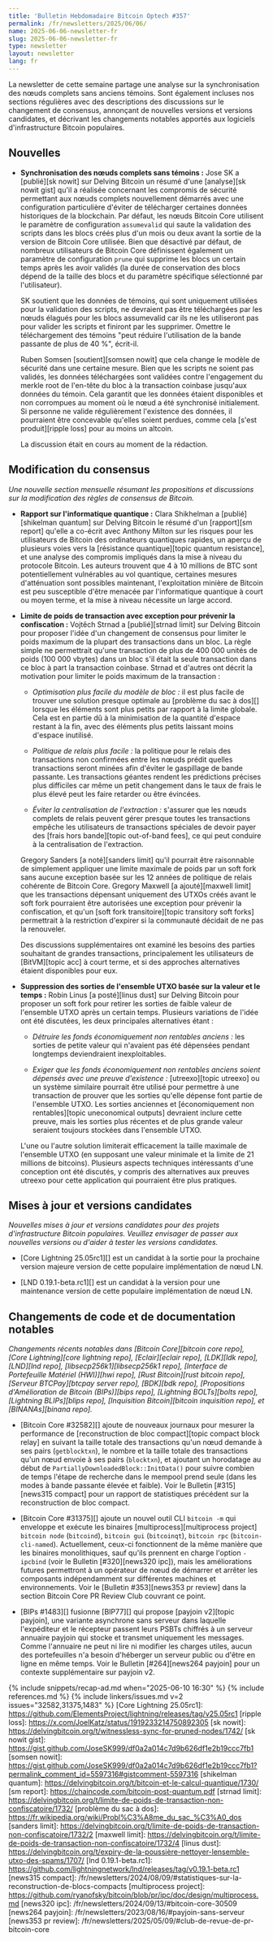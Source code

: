 ```yaml
---
title: 'Bulletin Hebdomadaire Bitcoin Optech #357'
permalink: /fr/newsletters/2025/06/06/
name: 2025-06-06-newsletter-fr
slug: 2025-06-06-newsletter-fr
type: newsletter
layout: newsletter
lang: fr
---
```

La newsletter de cette semaine partage une analyse sur la synchronisation des nœuds complets sans
anciens témoins. Sont également incluses nos sections régulières avec des descriptions des
discussions sur le changement de consensus, annonçant de nouvelles versions et versions candidates,
et décrivant les changements notables apportés aux logiciels d'infrastructure Bitcoin populaires.

## Nouvelles

- **Synchronisation des nœuds complets sans témoins :** Jose SK a [publié][sk nowit] sur Delving
  Bitcoin un résumé d'une [analyse][sk nowit gist] qu'il a réalisée concernant les compromis de
  sécurité permettant aux nœuds complets nouvellement démarrés avec une configuration particulière
  d'éviter de télécharger certaines données historiques de la blockchain. Par défaut, les nœuds
  Bitcoin Core utilisent le paramètre de configuration `assumevalid` qui saute la validation des
  scripts dans les blocs créés plus d'un mois ou deux avant la sortie de la version de Bitcoin Core
  utilisée. Bien que désactivé par défaut, de nombreux utilisateurs de Bitcoin Core définissent
  également un paramètre de configuration `prune` qui supprime les blocs un certain temps après les
  avoir validés (la durée de conservation des blocs dépend de la taille des blocs et du paramètre
  spécifique sélectionné par l'utilisateur).

  SK soutient que les données de témoins, qui sont uniquement utilisées pour la validation des
  scripts, ne devraient pas être téléchargées par les nœuds élagués pour les blocs assumevalid car ils
  ne les utiliseront pas pour valider les scripts et finiront par les supprimer. Omettre le
  téléchargement des témoins "peut réduire l'utilisation de la bande passante de plus de 40 %",
  écrit-il.

  Ruben Somsen [soutient][somsen nowit] que cela change le modèle de sécurité dans une certaine
  mesure. Bien que les scripts ne soient pas validés, les données téléchargées sont validées contre
  l'engagement du merkle root de l'en-tête du bloc à la transaction coinbase jusqu'aux données du
  témoin. Cela garantit que les données étaient disponibles et non corrompues au moment où le nœud a
  été synchronisé initialement. Si personne ne valide régulièrement l'existence des données, il
  pourraient être concevable qu'elles soient perdues, comme cela [s'est produit][ripple loss]
  pour au moins un altcoin.

  La discussion était en cours au moment de la rédaction.

## Modification du consensus

_Une nouvelle section mensuelle résumant les propositions et discussions sur la modification des
règles de consensus de Bitcoin._

- **Rapport sur l'informatique quantique :** Clara Shikhelman a [publié][shikelman quantum] sur
  Delving Bitcoin le résumé d'un [rapport][sm report] qu'elle a co-écrit avec Anthony Milton sur les
  risques pour les utilisateurs de Bitcoin des ordinateurs quantiques rapides, un aperçu de plusieurs
  voies vers la [résistance quantique][topic quantum resistance], et une analyse des compromis
  impliqués dans la mise à niveau du protocole Bitcoin. Les auteurs trouvent que 4 à 10 millions de
  BTC sont potentiellement vulnérables au vol quantique, certaines mesures d'atténuation sont
  possibles maintenant, l'exploitation minière de Bitcoin est peu susceptible d'être menacée par
  l'informatique quantique à court ou moyen terme, et la mise à niveau nécessite un large accord.

- **Limite de poids de transaction avec exception pour prévenir la confiscation :** Vojtěch Strnad a
  [publié][strnad limit] sur Delving Bitcoin pour proposer l'idée d'un changement de consensus pour
  limiter le poids maximum de la plupart des transactions dans un bloc. La règle simple ne permettrait
  qu'une transaction de plus de 400 000 unités de poids (100 000 vbytes) dans un bloc s'il était la seule transaction dans
  ce bloc à part la transaction coinbase. Strnad et d'autres ont décrit la motivation pour limiter le
  poids maximum de la transaction :

  - _Optimisation plus facile du modèle de bloc :_ il est plus facile de trouver une solution presque
    optimale au [problème du sac à dos][] lorsque les éléments sont plus petits par rapport à la limite
    globale. Cela est en partie dû à la minimisation de la quantité d'espace restant à la fin, avec des
    éléments plus petits laissant moins d'espace inutilisé.

  - _Politique de relais plus facile :_ la politique pour le relais des transactions non confirmées
    entre les nœuds prédit quelles transactions seront minées afin d'éviter le gaspillage de bande
    passante. Les transactions géantes rendent les prédictions précises plus difficiles car même un
    petit changement dans le taux de frais le plus élevé peut les faire retarder ou être évincées.

  - _Éviter la centralisation de l'extraction :_ s'assurer que les nœuds complets de relais peuvent
    gérer presque toutes les transactions empêche les utilisateurs de transactions spéciales de devoir
    payer des [frais hors bande][topic out-of-band fees], ce qui peut conduire à la centralisation de
    l'extraction.

  Gregory Sanders [a noté][sanders limit] qu'il pourrait être raisonnable de simplement appliquer une
  limite maximale de poids par un soft fork sans aucune exception basée sur les 12 années de politique
  de relais cohérente de Bitcoin Core. Gregory Maxwell [a ajouté][maxwell limit] que les transactions
  dépensant uniquement des UTXOs créés avant le soft fork pourraient être autorisées une exception
  pour prévenir la confiscation, et qu'un [soft fork transitoire][topic transitory soft forks]
  permettrait à la restriction d'expirer si la communauté décidait de ne pas la renouveler.

  Des discussions supplémentaires ont examiné les besoins des parties souhaitant de grandes
  transactions, principalement les utilisateurs de [BitVM][topic acc] à court terme, et si des
  approches alternatives étaient disponibles pour eux.

- **Suppression des sorties de l'ensemble UTXO basée sur la valeur et le temps :** Robin Linus [a
  posté][linus dust] sur Delving Bitcoin pour proposer un soft fork pour retirer les sorties de faible
  valeur de l'ensemble UTXO après un certain temps. Plusieurs variations de l'idée ont été discutées,
  les deux principales alternatives étant :

  - _Détruire les fonds économiquement non rentables anciens :_ les sorties de petite valeur qui
    n'avaient pas été dépensées pendant longtemps deviendraient inexploitables.

  - _Exiger que les fonds économiquement non rentables anciens soient dépensés avec une preuve
    d'existence :_ [utreexo][topic utreexo] ou un système similaire pourrait être utilisé pour permettre
    à une transaction de prouver que les sorties qu'elle dépense font partie de l'ensemble UTXO. Les
    sorties anciennes et [économiquement non rentables][topic uneconomical outputs] devraient inclure
    cette preuve, mais les sorties plus récentes et de plus grande valeur seraient toujours stockées
    dans l'ensemble UTXO.

  L'une ou l'autre solution limiterait efficacement la taille maximale de l'ensemble UTXO (en
  supposant une valeur minimale et la limite de 21 millions de bitcoins). Plusieurs aspects techniques
  intéressants d'une conception ont été discutés, y compris des alternatives aux preuves utreexo pour
  cette application qui pourraient être plus pratiques.

## Mises à jour et versions candidates

_Nouvelles mises à jour et versions candidates pour des projets d'infrastructure Bitcoin populaires.
Veuillez envisager de passer aux nouvelles versions ou d'aider à tester
les versions candidates._

- [Core Lightning 25.05rc1][] est un candidat à la sortie pour la prochaine version majeure
  version de cette populaire implémentation de nœud LN.

- [LND 0.19.1-beta.rc1][] est un candidat à la version pour une maintenance
  version de cette populaire implémentation de nœud LN.

## Changements de code et de documentation notables

_Changements récents notables dans [Bitcoin Core][bitcoin core repo], [Core
Lightning][core lightning repo], [Eclair][eclair repo], [LDK][ldk repo],
[LND][lnd repo], [libsecp256k1][libsecp256k1 repo], [Interface de Portefeuille Matériel (HWI)][hwi
repo], [Rust Bitcoin][rust bitcoin repo], [Serveur BTCPay][btcpay server repo], [BDK][bdk repo],
[Propositions d'Amélioration de Bitcoin (BIPs)][bips repo], [Lightning BOLTs][bolts repo],
[Lightning BLIPs][blips repo], [Inquisition Bitcoin][bitcoin inquisition
repo], et [BINANAs][binana repo]._

- [Bitcoin Core #32582][] ajoute de nouveaux journaux pour mesurer la performance de
  [reconstruction de bloc compact][topic compact block relay] en suivant la
  taille totale des transactions qu'un nœud demande à ses pairs
  (`getblocktxn`), le nombre et la taille totale des transactions qu'un nœud envoie
  à ses pairs (`blocktxn`), et ajoutant un horodatage au début de
  `PartiallyDownloadedBlock::InitData()` pour suivre combien de temps l'étape de recherche dans le
  mempool prend seule (dans les modes à bande passante élevée et faible). Voir le Bulletin
  [#315][news315 compact] pour un rapport de statistiques précédent sur la reconstruction de bloc
  compact.

- [Bitcoin Core #31375][] ajoute un nouvel outil CLI `bitcoin -m` qui enveloppe et
  exécute les binaires [multiprocess][multiprocess project] `bitcoin node`
  (`bitcoind`), `bitcoin gui` (`bitcoinqt`), `bitcoin rpc` (`bitcoin-cli-named`).
  Actuellement, ceux-ci fonctionnent de la même manière que les binaires monolithiques, sauf
  qu'ils prennent en charge l'option `-ipcbind` (voir le Bulletin
  [#320][news320 ipc]), mais les améliorations futures permettront à un opérateur de nœud de
  démarrer et arrêter les composants indépendamment sur différentes machines et
  environnements. Voir le [Bulletin #353][news353 pr review] dans la section Bitcoin Core PR
  Review Club couvrant ce point.

- [BIPs #1483][] fusionne [BIP77][] qui propose [payjoin v2][topic payjoin], une
  variante asynchrone sans serveur dans laquelle l'expéditeur et le récepteur passent leurs
  PSBTs chiffrés à un serveur annuaire payjoin qui stocke et transmet uniquement
  les messages. Comme l'annuaire ne peut ni lire ni modifier les charges utiles, aucun des
  portefeuilles n'a besoin d'héberger un serveur public ou d'être en ligne en même temps.
  Voir le Bulletin [#264][news264 payjoin] pour un contexte supplémentaire sur payjoin v2.

{% include snippets/recap-ad.md when="2025-06-10 16:30" %}
{% include references.md %}
{% include linkers/issues.md v=2 issues="32582,31375,1483" %}
[Core Lightning 25.05rc1]: https://github.com/ElementsProject/lightning/releases/tag/v25.05rc1
[ripple loss]: https://x.com/JoelKatz/status/1919233214750892305
[sk nowit]: https://delvingbitcoin.org/t/witnessless-sync-for-pruned-nodes/1742/
[sk nowit gist]: https://gist.github.com/JoseSK999/df0a2a014c7d9b626df1e2b19ccc7fb1
[somsen nowit]: https://gist.github.com/JoseSK999/df0a2a014c7d9b626df1e2b19ccc7fb1?permalink_comment_id=5597316#gistcomment-5597316
[shikelman quantum]: https://delvingbitcoin.org/t/bitcoin-et-le-calcul-quantique/1730/
[sm report]: https://chaincode.com/bitcoin-post-quantum.pdf
[strnad limit]: https://delvingbitcoin.org/t/limite-de-poids-de-transaction-non-confiscatoire/1732/
[problème du sac à dos]: https://fr.wikipedia.org/wiki/Probl%C3%A8me_du_sac_%C3%A0_dos
[sanders limit]: https://delvingbitcoin.org/t/limite-de-poids-de-transaction-non-confiscatoire/1732/2
[maxwell limit]: https://delvingbitcoin.org/t/limite-de-poids-de-transaction-non-confiscatoire/1732/4
[linus dust]: https://delvingbitcoin.org/t/expiry-de-la-poussière-nettoyer-lensemble-utxo-des-spams/1707/
[lnd 0.19.1-beta.rc1]: https://github.com/lightningnetwork/lnd/releases/tag/v0.19.1-beta.rc1
[news315 compact]: /fr/newsletters/2024/08/09/#statistiques-sur-la-reconstruction-de-blocs-compacts
[multiprocess project]: https://github.com/ryanofsky/bitcoin/blob/pr/ipc/doc/design/multiprocess.md
[news320 ipc]: /fr/newsletters/2024/09/13/#bitcoin-core-30509
[news264 payjoin]: /fr/newsletters/2023/08/16/#payjoin-sans-serveur
[news353 pr review]: /fr/newsletters/2025/05/09/#club-de-revue-de-pr-bitcoin-core